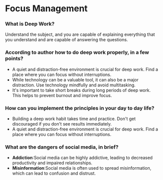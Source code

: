 # Focus Management

### What is Deep Work?
Understand the subject, and you are capable of explaining everything that you understand and are capable of answering the questions.

### According to author how to do deep work properly, in a few points?
- A quiet and distraction-free environment is crucial for deep work. Find a place where you can focus without interruptions.
- While technology can be a valuable tool, it can also be a major distraction. Use technology mindfully and avoid multitasking.
- It's important to take short breaks during long periods of deep work. This helps to prevent burnout and improve focus.

### How can you implement the principles in your day to day life?
- Building a deep work habit takes time and practice. Don't get discouraged if you don't see results immediately.
- A quiet and distraction-free environment is crucial for deep work. Find a place where you can focus without interruptions.

### What are the dangers of social media, in brief?
- **Addiction**:Social media can be highly addictive, leading to decreased productivity and impaired relationships.
- **Misinformation**:Social media is often used to spread misinformation, which can lead to confusion and distrust.

